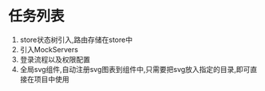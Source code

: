 # 任务列表
1. store状态树引入,路由存储在store中
2. 引入MockServers 
3. 登录流程以及权限配置
4. 全局svg组件,自动注册svg图表到组件中,只需要把svg放入指定的目录,即可直接在项目中使用
